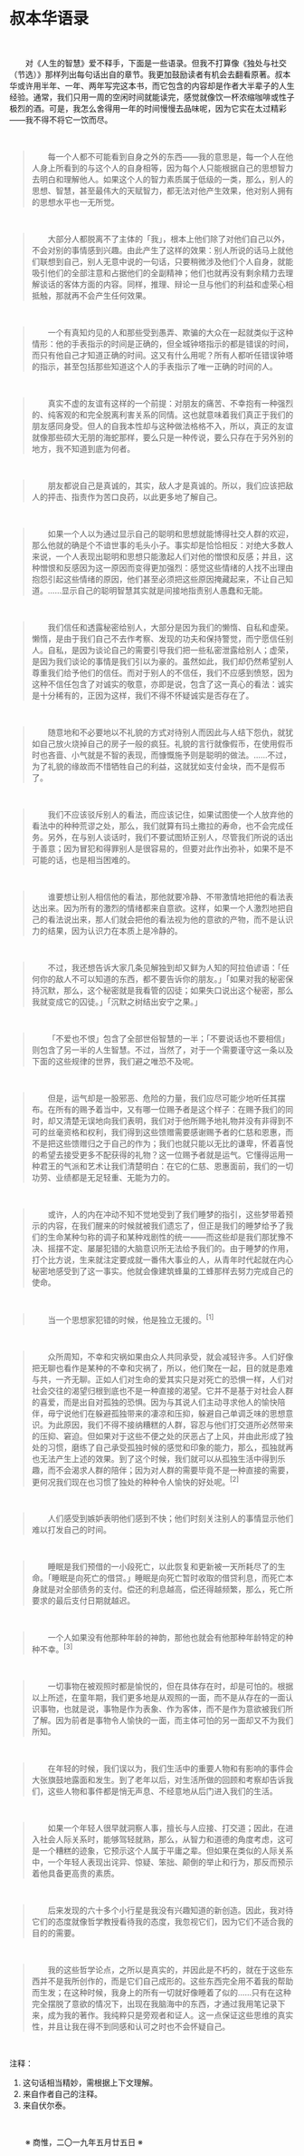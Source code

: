 # 叔本华语录

&emsp;&emsp;

&emsp;&emsp;对《人生的智慧》爱不释手，下面是一些语录。但我不打算像《独处与社交（节选）》那样列出每句话出自的章节。我更加鼓励读者有机会去翻看原著。叔本华或许用半年、一年、两年写完这本书，而它包含的内容却是作者大半辈子的人生经验。通常，我们只用一周的空闲时间就能读完，感觉就像饮一杯浓缩咖啡或性子极烈的酒。可是，我怎么舍得用一年的时间慢慢去品味呢，因为它实在太过精彩——我不得不将它一饮而尽。

&emsp;&emsp;

>&emsp;&emsp;每一个人都不可能看到自身之外的东西——我的意思是，每一个人在他人身上所看到的与这个人的自身相等，因为每个人只能根据自己的思想智力去明白和理解他人。如果这个人的智力素质属于低级的一类，那么，别人的思想、智慧，甚至最伟大的天赋智力，都无法对他产生效果，他对别人拥有的思想水平也一无所觉。

&emsp;&emsp;

>&emsp;&emsp;大部分人都脱离不了主体的「我」，根本上他们除了对他们自己以外，不会对别的事情感到兴趣。由此产生了这样的效果：别人所说的话马上就他们联想到自己，别人无意中说的一句话，只要稍微涉及他们个人自身，就能吸引他们的全部注意和占据他们的全副精神；他们也就再没有剩余精力去理解谈话的客体方面的内容。同样，推理、辩论一旦与他们的利益和虚荣心相抵触，那就再不会产生任何效果。

&emsp;&emsp;

>&emsp;&emsp;一个有真知灼见的人和那些受到愚弄、欺骗的大众在一起就类似于这种情形：他的手表指示的时间是正确的，但全城钟塔指示的都是错误的时间，而只有他自己才知道正确的时间。这又有什么用呢？所有人都听任错误钟塔的指示，甚至包括那些知道这个人的手表指示了唯一正确的时间的人。

&emsp;&emsp;

>&emsp;&emsp;真实不虚的友谊有这样的一个前提：对朋友的痛苦、不幸抱有一种强烈的、纯客观的和完全脱离利害关系的同情。这也就意味着我们真正于我们的朋友感同身受。但人的自我本性却与这种做法格格不入，所以，真正的友谊就像那些硕大无朋的海蛇那样，要么只是一种传说，要么只存在于另外别的地方，我不知道到底为何者。

&emsp;&emsp;

>&emsp;&emsp;朋友都说自己是真诚的，其实，敌人才是真诚的。所以，我们应该把敌人的抨击、指责作为苦口良药，以此更多地了解自己。

&emsp;&emsp;

>&emsp;&emsp;如果一个人以为通过显示自己的聪明和思想就能博得社交人群的欢迎，那么他就的确是个不谙世事的毛头小子。事实却是恰恰相反：对绝大多数人来说，一个人表现出聪明和思想只能激起人们对他的憎恨和反感；并且，这种憎恨和反感因为这一原因而变得更加强烈：感觉这些情绪的人找不出理由抱怨引起这些情绪的原因，他们甚至必须把这些原因掩藏起来，不让自己知道。……显示自己的聪明智慧其实就是间接地指责别人愚蠢和无能。

&emsp;&emsp;

>&emsp;&emsp;我们信任和透露秘密给别人，大部分是因为我们的懒惰、自私和虚荣。懒惰，是由于我们自己不去作考察、发现的功夫和保持警觉，而宁愿信任别人。自私，是因为谈论自己的需要引导我们把一些私密泄露给别人；虚荣，是因为我们谈论的事情是我们引以为豪的。虽然如此，我们却仍然希望别人尊重我们给予他们的信任。而对于别人的不信任，我们不应感到愤怒，因为这种不信任包含了对诚实的敬意，亦即是说，包含了这一真心的看法：诚实是十分稀有的，正因为这样，我们不得不怀疑诚实是否存在了。

&emsp;&emsp;

>&emsp;&emsp;随意地和不必要地以不礼貌的方式对待别人而因此与人结下怨仇，就犹如自己放火烧掉自己的房子一般的疯狂。礼貌的言行就像假币，在使用假币时也吝啬、小气就是不智的表现，而慷慨施予则是聪明的做法。……不过，为了礼貌的缘故而不惜牺牲自己的利益，这就犹如支付金块，而不是假币了。

&emsp;&emsp;

>&emsp;&emsp;我们不应该驳斥别人的看法，而应该记住，如果试图使一个人放弃他的看法中的种种荒谬之处，那么，我们就算有玛土撒拉的寿命，也不会完成任务。另外，在与别人谈话时，我们不要试图矫正别人，尽管我们所说的话出于善意；因为冒犯和得罪别人是很容易的，但要对此作出弥补，如果不是不可能的话，也是相当困难的。

&emsp;&emsp;

>&emsp;&emsp;谁要想让别人相信他的看法，那他就要冷静、不带激情地把他的看法表达出来。因为所有的激烈的情绪都来自意欲。这样，如果一个人激烈地把自己的看法说出来，那人们就会把他的看法视为他的意欲的产物，而不是认识力的结果，因为认识力在本质上是冷静的。

&emsp;&emsp;

>&emsp;&emsp;不过，我还想告诉大家几条见解独到却又鲜为人知的阿拉伯谚语：「任何你的敌人不可以知道的东西，都不要告诉你的朋友。」「如果对我的秘密保持沉默，那么，这个秘密就是我看管的囚徒；如果失口说出这个秘密，那么我就变成它的囚徒。」「沉默之树结出安宁之果。」

&emsp;&emsp;

>&emsp;&emsp;「不爱也不恨」包含了全部世俗智慧的一半；「不要说话也不要相信」则包含了另一半的人生智慧。不过，当然了，对于一个需要谨守这一条以及下面的这些规律的世界，我们避之唯恐不及呢。

&emsp;&emsp;

>&emsp;&emsp;但是，运气却是一股邪恶、危险的力量，我们应尽可能少地听任其摆布。在所有的赐予着当中，又有哪一位赐予者是这个样子：在赐予我们的同时，却又清楚无误地向我们表明，我们对于他所赐予地礼物并没有非得到不可的丝毫资格和权利，我们得到这些馈赠需要感谢赐予者的仁慈和恩惠，而不是把这些馈赠归之于自己的作为；我们也就只能以无比的谦卑，怀着喜悦的希望去接受更多不配获得的礼物？这一位赐予者就是运气。它懂得运用一种君王的气派和艺术让我们清楚明白：在它的仁慈、恩惠面前，我们的一切功劳、业绩都是无足轻重、无能为力的。

&emsp;&emsp;

>&emsp;&emsp;或许，人的内在冲动不知不觉地受到了我们睡梦的指引，这些梦带着预示的内容，在我们醒来的时候就被我们遗忘了，但正是我们的睡梦给予了我们的生命某种匀称的调子和某种戏剧性的统一——而这些却是我们那犹豫不决、摇摆不定、屡屡犯错的大脑意识所无法给予我们的。由于睡梦的作用，打个比方说，生来就注定要成就一番伟大事业的人，从青年时代起就在内心秘密地感受到了这一事实。他就会像建筑蜂巢的工蜂那样去努力完成自己的使命。

&emsp;&emsp;

>&emsp;&emsp;当一个思想家犯错的时候，他是独立无援的。<sup>[1]</sup>

&emsp;&emsp;

>&emsp;&emsp;众所周知，不幸和灾祸如果由众人共同承受，就会减轻许多。人们好像把无聊也看作是某种的不幸和灾祸了，所以，他们聚在一起，目的就是患难与共，一齐无聊。正如人们对生命的爱其实只是对死亡的恐惧一样，人们对社会交往的渴望归根到底也不是一种直接的渴望。它并不是基于对社会人群的喜爱，而是出自对孤独的恐惧。因为与其说人们主动寻求他人的愉快陪伴，毋宁说他们在躲避孤独带来的凄凉和压抑，躲避自己单调乏味的思想意识。为此原因，我们不得不接纳糟糕的人群，容忍与他们打交道所必然带来的压抑、窘迫。但如果对于这些不便之处的厌恶占了上风，并由此形成了独处的习惯，磨练了自己承受孤独时候的感觉和印象的能力，那么，孤独就再也无法产生上述的效果。到了这个时候，我们就可以从孤独生活中得到乐趣，而不会渴求人群的陪伴；因为对人群的需要毕竟不是一种直接的需要，更何况我们现在也习惯了独处的种种令人愉快的好处呢。<sup>[2]</sup>

&emsp;&emsp;

>&emsp;&emsp;人们感受到嫉妒表明他们感到不快；他们时刻关注别人的事情显示他们难以打发自己的时间。

&emsp;&emsp;

>&emsp;&emsp;睡眠是我们预借的一小段死亡，以此恢复和更新被一天所耗尽了的生命。「睡眠是向死亡的借贷。」睡眠是向死亡暂时收取的借贷利息，而死亡本身就是对全部债务的支付。偿还的利息越高，偿还得越频繁，那么，死亡所要求的最后支付日期就越迟。

&emsp;&emsp;

>&emsp;&emsp;一个人如果没有他那种年龄的神韵，那他也就会有他那种年龄特定的种种不幸。<sup>[3]</sup>

&emsp;&emsp;

>&emsp;&emsp;一切事物在被观照时都是愉悦的，但在具体存在时，却是可怕的。根据以上所述，在童年期，我们更多地是从观照的一面，而不是从存在的一面认识事物，也就是说，事物是作为表象、作为客体，而不是作为意欲被我们所了解。因为前者是事物令人愉快的一面，而主体可怕的另一面却又不为我们所知。

&emsp;&emsp;

>&emsp;&emsp;在年轻的时候，我们误以为，我们生活中的重要人物和有影响的事件会大张旗鼓地露面和发生。到了老年以后，对生活所做的回顾和考察却告诉我们，这些人物和事件都是悄无声息、不经意地从后门进入我们的生活。

&emsp;&emsp;

>&emsp;&emsp;如果一个年轻人很早就洞察人事，擅长与人应接、打交道；因此，在进入社会人际关系时，能够驾轻就熟，那么，从智力和道德的角度考虑，这可是一个糟糕的迹象，它预示这个人属于平庸之辈。但如果在类似的人际关系中，一个年轻人表现出诧异、惊疑、笨拙、颠倒的举止和行为，那反而预示着他具备更高贵的素质。

&emsp;&emsp;

>&emsp;&emsp;后来发现的六十多个小行星是我没有兴趣知道的新创造。因此，我对待它们的态度就像哲学教授看待我的态度，我忽视它们，因为它们不适合我的目的的需要。

&emsp;&emsp;

>&emsp;&emsp;我的这些哲学论点，之所以是真实的，并因此是不朽的，就在于这些东西并不是我所创作的，而是它们自己成形的。这些东西完全用不着我的帮助而生发；在这种时候，我身上的所有一切就好像睡着了似的……只有在这种完全摆脱了意欲的情况下，出现在我脑海中的东西，才通过我用笔记录下来，成为我的著作。我纯粹只是旁观者和证人。这一点保证这些思维的真实性，并且让我在得不到同感和认可之时也不会怀疑自己。

&emsp;&emsp;

注释：
1. 这句话相当精妙，需根据上下文理解。
2. 来自作者自己的注释。
3. 来自伏尔泰。

&emsp;&emsp;

&emsp;&emsp;※ 商惟，二〇一九年五月廿五日 ※